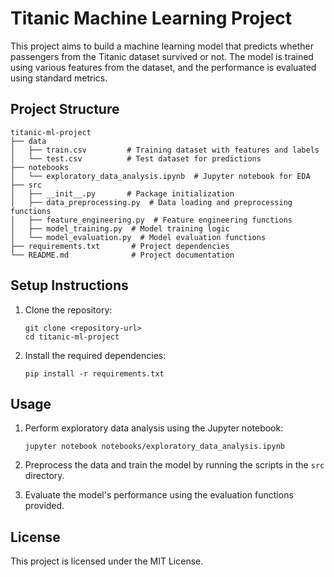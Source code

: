 # Titanic Machine Learning Project

This project aims to build a machine learning model that predicts whether passengers from the Titanic dataset survived or not. The model is trained using various features from the dataset, and the performance is evaluated using standard metrics.

## Project Structure

```
titanic-ml-project
├── data
│   ├── train.csv         # Training dataset with features and labels
│   └── test.csv          # Test dataset for predictions
├── notebooks
│   └── exploratory_data_analysis.ipynb  # Jupyter notebook for EDA
├── src
│   ├── __init__.py       # Package initialization
│   ├── data_preprocessing.py  # Data loading and preprocessing functions
│   ├── feature_engineering.py  # Feature engineering functions
│   ├── model_training.py  # Model training logic
│   └── model_evaluation.py  # Model evaluation functions
├── requirements.txt       # Project dependencies
└── README.md              # Project documentation
```

## Setup Instructions

1. Clone the repository:
   ```
   git clone <repository-url>
   cd titanic-ml-project
   ```

2. Install the required dependencies:
   ```
   pip install -r requirements.txt
   ```

## Usage

1. Perform exploratory data analysis using the Jupyter notebook:
   ```
   jupyter notebook notebooks/exploratory_data_analysis.ipynb
   ```

2. Preprocess the data and train the model by running the scripts in the `src` directory.

3. Evaluate the model's performance using the evaluation functions provided.

## License

This project is licensed under the MIT License.